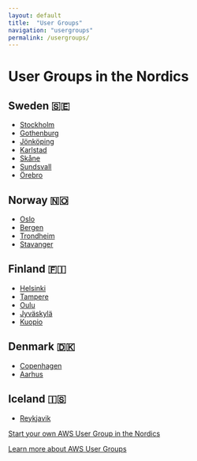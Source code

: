 ```yaml
---
layout: default
title:  "User Groups"
navigation: "usergroups"
permalink: /usergroups/
---
```


<div class="container">
  <h1>User Groups in the Nordics</h1>
  <div class="row">
    <div class="col-sm-4">
      <h2>Sweden 🇸🇪</h2>
      <ul>
        <li><a href="https://www.meetup.com/aws-stockholm/">Stockholm</a></li>
        <li><a href="https://www.meetup.com/AWS_user_group_Gothenburg/">Gothenburg</a></li>
        <li><a href="https://www.meetup.com/AWS-User-Group-Jonkoping/">Jönköping</a></li>
        <li><a href="https://www.meetup.com/AWS-Karlstad/">Karlstad</a></li>
        <li><a href="https://www.meetup.com/aws-user-group-skane/">Skåne</a></li>
        <li><a href="https://www.meetup.com/AWS-User-Group-Sundsvall/">Sundsvall</a></li>
        <li><a href="https://www.meetup.com/aws-user-group-orebro/">Örebro</a></li>
      </ul>
    </div>
    <div class="col-sm-4">
      <h2>Norway 🇳🇴</h2>
      <ul>
        <li><a href="https://www.meetup.com/AWS-User-Group-Norway/">Oslo</a></li>
        <li><a href="https://www.meetup.com/AWS-User-Group-Bergen/">Bergen</a></li>
        <li><a href="https://www.meetup.com/AWS-User-Group-Trondheim">Trondheim</a></li>
        <li><a href="https://www.meetup.com/AWS-User-Group-Stavanger/">Stavanger</a></li>
      </ul>
    </div>
    <div class="col-sm-4">
      <h2>Finland 🇫🇮</h2>
      <ul>
        <li><a href="https://www.meetup.com/awsfin/">Helsinki</a></li>
        <li><a href="https://www.meetup.com/AWS-User-Group-Tampere/">Tampere</a></li>
        <li><a href="https://www.meetup.com/AWS-User-Group-Oulu/">Oulu</a></li>
        <li><a href="https://www.meetup.com/aws-meetup-jkl/">Jyväskylä</a></li>
        <li><a href="https://www.meetup.com/aws-meetup-kuopio/">Kuopio</a></li>
      </ul>
    </div>
  </div>
  <div class="row">
    <div class="col-sm-4">
      <h2>Denmark 🇩🇰</h2>
      <ul>
        <li><a href="https://www.meetup.com/Copenhagen-AWS-User-Group/">Copenhagen</a></li>
        <li><a href="https://www.meetup.com/AWSaarhus/">Aarhus</a></li>
      </ul>
    </div>
    <div class="col-sm-4">
      <h2>Iceland 🇮🇸</h2>
      <ul>
        <li><a href="https://www.meetup.com/AWS-User-Group-Reykjavik/">Reykjavik</a></li>
      </ul>
    </div>
    <div class="col-sm-4"></div>
  </div>

  <p><a href="http://nordics.aws-usergroups.com/">Start your own AWS User Group in the Nordics</a></p>
  <p><a href="https://aws.amazon.com/developer/community/usergroups/">Learn more about AWS User Groups</a></p>
</div>
